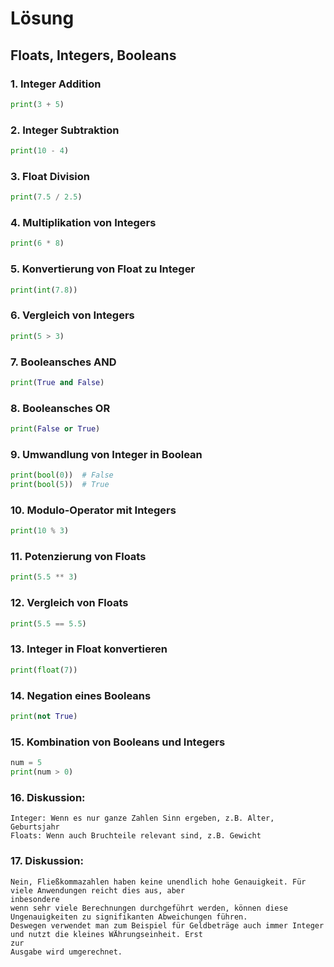 # Lösung

## Floats, Integers, Booleans



### 1. **Integer Addition**

```python
print(3 + 5)
```

### 2. **Integer Subtraktion**

```python
print(10 - 4)
```

### 3. **Float Division**

```python
print(7.5 / 2.5)
```

### 4. **Multiplikation von Integers**

```python
print(6 * 8)
```

### 5. **Konvertierung von Float zu Integer**

```python
print(int(7.8))
```

### 6. **Vergleich von Integers**

```python
print(5 > 3)
```

### 7. **Booleansches AND**

```python
print(True and False)
```

### 8. **Booleansches OR**

```python
print(False or True)
```

### 9. **Umwandlung von Integer in Boolean**

```python
print(bool(0))  # False
print(bool(5))  # True
```

### 10. **Modulo-Operator mit Integers**

```python
print(10 % 3)
```

### 11. **Potenzierung von Floats**

```python
print(5.5 ** 3)
```

### 12. **Vergleich von Floats**

```python
print(5.5 == 5.5)
```

### 13. **Integer in Float konvertieren**

```python
print(float(7))
```

### 14. **Negation eines Booleans**

```python
print(not True)
```

### 15. **Kombination von Booleans und Integers**

```python
num = 5
print(num > 0)
```

### 16. **Diskussion**:
    Integer: Wenn es nur ganze Zahlen Sinn ergeben, z.B. Alter, Geburtsjahr
    Floats: Wenn auch Bruchteile relevant sind, z.B. Gewicht

### 17. **Diskussion**:
    Nein, Fließkommazahlen haben keine unendlich hohe Genauigkeit. Für viele Anwendungen reicht dies aus, aber
    inbesondere
    wenn sehr viele Berechnungen durchgeführt werden, können diese Ungenauigkeiten zu signifikanten Abweichungen führen.
    Deswegen verwendet man zum Beispiel für Geldbeträge auch immer Integer und nutzt die kleines WÄhrungseinheit. Erst
    zur
    Ausgabe wird umgerechnet.
